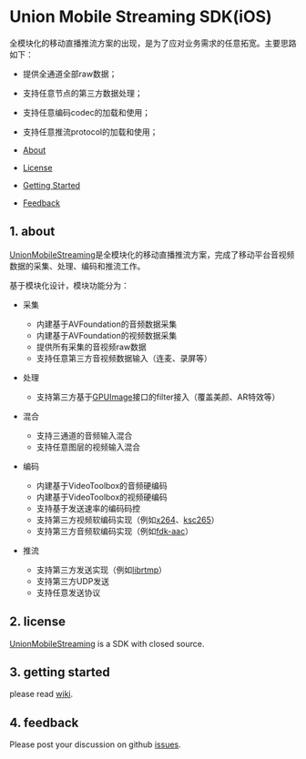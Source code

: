# Union Mobile Streaming SDK(iOS)

全模块化的移动直播推流方案的出现，是为了应对业务需求的任意拓宽。主要思路如下：
* 提供全通道全部raw数据；
* 支持任意节点的第三方数据处理；
* 支持任意编码codec的加载和使用；
* 支持任意推流protocol的加载和使用；

* [About](#1-about)
* [License](#2-license)
* [Getting Started](#3-getting-started)
* [Feedback](#4-feedback)

## 1. about
[UnionMobileStreaming][ums]是全模块化的移动直播推流方案，完成了移动平台音视频数据的采集、处理、编码和推流工作。

基于模块化设计，模块功能分为：

* 采集
    * 内建基于AVFoundation的音频数据采集
    * 内建基于AVFoundation的视频数据采集
    * 提供所有采集的音视频raw数据
    * 支持任意第三方音视频数据输入（连麦、录屏等）

* 处理
    * 支持第三方基于[GPUImage][gpuimage]接口的filter接入（覆盖美颜、AR特效等）

* 混合
    * 支持三通道的音频输入混合
    * 支持任意图层的视频输入混合

* 编码
    * 内建基于VideoToolbox的音频硬编码
    * 内建基于VideoToolbox的视频硬编码
    * 支持基于发送速率的编码码控
    * 支持第三方视频软编码实现（例如[x264][x264]、[ksc265][ksc265]）
    * 支持第三方音频软编码实现（例如[fdk-aac][fdk-aac]）
  
* 推流
    * 支持第三方发送实现（例如[librtmp][librtmp]）
    * 支持第三方UDP发送
    * 支持任意发送协议

## 2. license
[UnionMobileStreaming][ums] is a SDK with closed source.

## 3. getting started
please read [wiki][wiki].

## 4. feedback
Please post your discussion on github [issues][issues].
 
[ums]:https://github.com/ksvc/UnionMobileStreaming_iOS
[ksc265]:https://github.com/ksvc/ks265codec
[x264]:https://www.videolan.org/developers/x264.html
[fdk-aac]:http://wiki.hydrogenaud.io/index.php?title=Fraunhofer_FDK_AAC#.28lib.29fdk-aac
[librtmp]:https://rtmpdump.mplayerhq.hu/librtmp.3.html
[gpuimage]:https://github.com/BradLarson/GPUImage
[license]:https://github.com/ksvc/UnionMobileStreaming_iOS/blob/master/LICENSE
[wiki]:https://github.com/ksvc/UnionMobileStreaming_iOS/wiki
[issues]:https://github.com/ksvc/UnionMobileStreaming_iOS/issues
